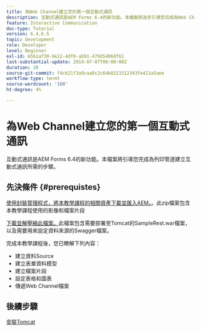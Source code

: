 ```yaml
---
title: 為Web Channel建立您的第一個互動式通訊
description: 互動式通訊是AEM Forms 6.4的新功能。本檔案將逐步引導您完成為Web Channel建立互動式通訊所需的步驟。
feature: Interactive Communication
doc-type: Tutorial
version: 6.4,6.5
topic: Development
role: Developer
level: Beginner
exl-id: 65b1af30-9e22-4df0-ab91-479d5406df61
last-substantial-update: 2019-07-07T00:00:00Z
duration: 28
source-git-commit: f4c621f3a9caa8c2c64b8323312343fe421a5aee
workflow-type: tm+mt
source-wordcount: '160'
ht-degree: 4%

---
```


# 為Web Channel建立您的第一個互動式通訊

互動式通訊是AEM Forms 6.4的新功能。本檔案將引導您完成為列印管道建立互動式通訊所需的步驟。

## 先決條件 {#prerequistes}

[使用封裝管理程式，將本教學課程的相關資產下載並匯入AEM。](assets/gettingstartedassets.zip)。此zip檔案包含本教學課程使用的影像和檔案片段

[下載並解壓縮此檔案。](assets/warfileandswaggerfile.zip)此檔案包含需要部署至Tomcat的SampleRest.war檔案，以及需要用來設定資料來源的Swagger檔案。

完成本教學課程後，您已瞭解下列內容：

* 建立資料Source
* 建立表單資料模型
* 建立檔案片段
* 設定表格和圖表
* 傳遞Web Channel檔案

## 後續步驟

[安裝Tomcat](./partone.md)
